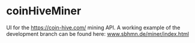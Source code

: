 # coinHiveMiner
UI for the https://coin-hive.com/ mining API.
A working example of the development branch can be found here:
www.sbhmn.de/miner/index.html
